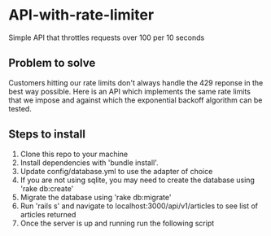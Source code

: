 
# API-with-rate-limiter

Simple API that throttles requests over 100 per 10 seconds

## Problem to solve

Customers hitting our rate limits don't always handle the 429 reponse in the best way possible. 
Here is an API which implements the same rate limits that we impose and against which the exponential backoff algorithm can be tested. 

## Steps to install

1. Clone this repo to your machine
2. Install dependencies with 'bundle install'.
3. Update config/database.yml to use the adapter of choice
4. If you are not using sqlite, you may need to create the database using 'rake db:create'
5. Migrate the database using 'rake db:migrate'
6. Run 'rails s' and navigate to localhost:3000/api/v1/articles to see list of articles returned
7. Once the server is up and running run the following script
